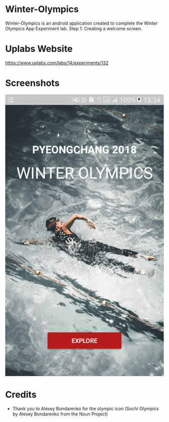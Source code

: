 # Winter-Olympics
Winter-Olympics is an android application created to complete the Winter Olympics App Experiment lab. Step 1: Creating a welcome screen. 

# Uplabs Website
https://www.uplabs.com/labs/14/experiments/132

# Screenshots
![Screenshot](https://github.com/PabiMoloi/Winter-Olympics/blob/master/app/src/main/res/drawable/welcomeScreen.png)

# Credits
* Thank you to Alexey Bondarenko for the olympic icon (Sochi Olympics by Alexey Bondarenko from the Noun Project)